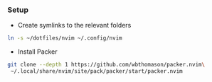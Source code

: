 ### Setup

- Create symlinks to the relevant folders
```bash
ln -s ~/dotfiles/nvim ~/.config/nvim
```

- Install Packer
```bash
git clone --depth 1 https://github.com/wbthomason/packer.nvim\
 ~/.local/share/nvim/site/pack/packer/start/packer.nvim
```
